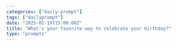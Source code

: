 ```yaml
---
categories: ["daily-prompt"]
tags: ["dailyprompt"]
date: "2025-01-19T15:00:00Z"
title: "What's your favorite way to celebrate your birthday?"
type: "prompts"
---
```

